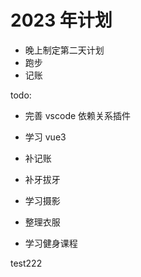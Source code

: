 # 2023 年计划

- 晚上制定第二天计划
- 跑步
- 记账

todo:

- 完善 vscode 依赖关系插件

- 学习 vue3

- 补记账
- 补牙拔牙
- 学习摄影
- 整理衣服
- 学习健身课程

test222